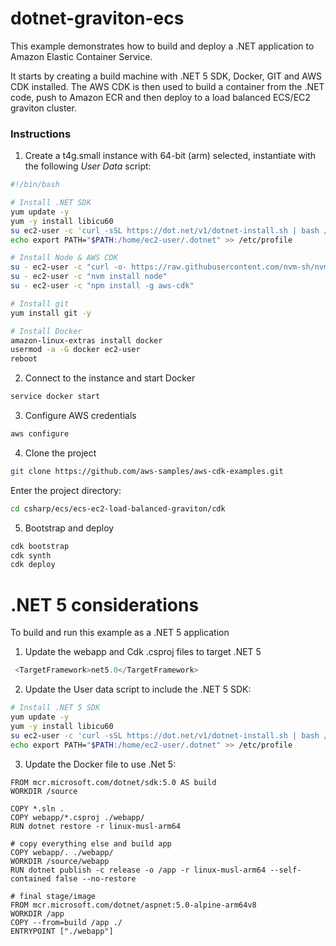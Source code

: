 # dotnet-graviton-ecs

This example demonstrates how to build and deploy a .NET application to Amazon Elastic Container Service.

It starts by creating a build machine with .NET 5 SDK, Docker, GIT and AWS CDK installed. The AWS CDK is then used to build a container from the .NET code, push to Amazon ECR and then deploy to a load balanced ECS/EC2 graviton cluster.



### Instructions

1. Create a t4g.small instance with 64-bit (arm) selected, instantiate with the following *User Data* script: 


```bash
#!/bin/bash

# Install .NET SDK
yum update -y
yum -y install libicu60
su ec2-user -c 'curl -sSL https://dot.net/v1/dotnet-install.sh | bash /dev/stdin -c 3.1'
echo export PATH="$PATH:/home/ec2-user/.dotnet" >> /etc/profile

# Install Node & AWS CDK
su - ec2-user -c "curl -o- https://raw.githubusercontent.com/nvm-sh/nvm/v0.37.2/install.sh | bash"
su - ec2-user -c "nvm install node"
su - ec2-user -c "npm install -g aws-cdk"

# Install git
yum install git -y

# Install Docker
amazon-linux-extras install docker
usermod -a -G docker ec2-user
reboot
```

2. Connect to the instance and start Docker 

```bash
service docker start
```

3. Configure AWS credentials

```bash
aws configure
```

4. Clone the project

```bash
git clone https://github.com/aws-samples/aws-cdk-examples.git
```

Enter the project directory:

```bash
cd csharp/ecs/ecs-ec2-load-balanced-graviton/cdk
```

5. Bootstrap and deploy 

```bash
cdk bootstrap
cdk synth
cdk deploy
```


# .NET 5 considerations

To build and run this example as a .NET 5 application

1. Update the webapp and Cdk .csproj files to target .NET 5

```cs
 <TargetFramework>net5.0</TargetFramework>
```

2. Update the User data script to include the .NET 5 SDK:
```bash
# Install .NET 5 SDK
yum update -y
yum -y install libicu60
su ec2-user -c 'curl -sSL https://dot.net/v1/dotnet-install.sh | bash /dev/stdin -c 5.0'
echo export PATH="$PATH:/home/ec2-user/.dotnet" >> /etc/profile
```


3. Update the Docker file to use .Net 5:
```docker
FROM mcr.microsoft.com/dotnet/sdk:5.0 AS build
WORKDIR /source

COPY *.sln .
COPY webapp/*.csproj ./webapp/
RUN dotnet restore -r linux-musl-arm64

# copy everything else and build app
COPY webapp/. ./webapp/
WORKDIR /source/webapp
RUN dotnet publish -c release -o /app -r linux-musl-arm64 --self-contained false --no-restore

# final stage/image
FROM mcr.microsoft.com/dotnet/aspnet:5.0-alpine-arm64v8
WORKDIR /app
COPY --from=build /app ./
ENTRYPOINT ["./webapp"]
```